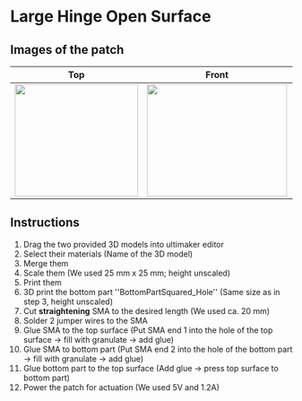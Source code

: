 # Large Hinge Open Surface
## Images of the patch

Top            |  Front |   Whole patch | Actuated
:-------------------------:|:-------------------------:|:-------------------------:|:-------------------------:
<img src="https://user-images.githubusercontent.com/82590951/185893428-f90ce344-990a-48b0-97d9-71563989abcb.png" width="220" height="200" />|<img src="https://user-images.githubusercontent.com/82590951/185895438-e411a3e8-c98c-4842-975d-e3d49620bfc0.png" width="250" height="200" />|<img src="https://user-images.githubusercontent.com/82590951/185895590-b875b7be-7cce-4b10-abbf-0c0c0e1da1e1.png" width="250" height="200" />|<img src="https://user-images.githubusercontent.com/82590951/185893643-7a9bb58a-ccf1-48cf-bfb1-3628bb5d6b82.png" width="250" height="200" />

## Instructions

1. Drag the two provided 3D models into ultimaker editor
2. Select their materials (Name of the 3D model)
3. Merge them
4. Scale them (We used 25 mm x 25 mm; height unscaled)
5. Print them
6. 3D print the bottom part ''BottomPartSquared_Hole'' (Same size as in step 3, height unscaled)
7. Cut **straightening** SMA to the desired length (We used ca. 20 mm)
8. Solder 2 jumper wires to the SMA
9. Glue SMA to the top surface (Put SMA end 1 into the hole of the top surface &#8594; fill with granulate &#8594; add glue)
10. Glue SMA to bottom part (Put SMA end 2 into the hole of the bottom part &#8594; fill with granulate &#8594; add glue)
11. Glue bottom part to the top surface (Add glue &#8594; press top surface to bottom part)
12. Power the patch for actuation (We used 5V and 1.2A)
